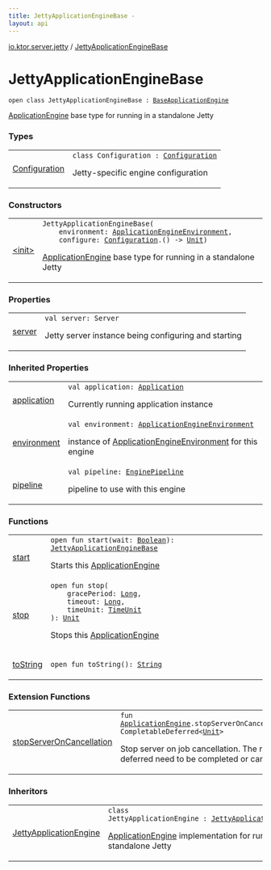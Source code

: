 ```yaml
---
title: JettyApplicationEngineBase - 
layout: api
---
```


<div class='api-docs-breadcrumbs'><a href="../index.html">io.ktor.server.jetty</a> / <a href="./index.html">JettyApplicationEngineBase</a></div>

# JettyApplicationEngineBase

<div class="signature"><code><span class="keyword">open</span> <span class="keyword">class </span><span class="identifier">JettyApplicationEngineBase</span>&nbsp;<span class="symbol">:</span>&nbsp;<a href="../../io.ktor.server.engine/-base-application-engine/index.html"><span class="identifier">BaseApplicationEngine</span></a></code></div>

<a href="../../io.ktor.server.engine/-application-engine/index.html">ApplicationEngine</a> base type for running in a standalone Jetty

### Types

<table class="api-docs-table">
<tbody>
<tr>
<td markdown="1">

<a href="-configuration/index.html">Configuration</a>


</td>
<td markdown="1">
<div class="signature"><code><span class="keyword">class </span><span class="identifier">Configuration</span>&nbsp;<span class="symbol">:</span>&nbsp;<a href="../../io.ktor.server.engine/-base-application-engine/-configuration/index.html"><span class="identifier">Configuration</span></a></code></div>

Jetty-specific engine configuration


</td>
</tr>
</tbody>
</table>

### Constructors

<table class="api-docs-table">
<tbody>
<tr>
<td markdown="1">

<a href="-init-.html">&lt;init&gt;</a>


</td>
<td markdown="1">
<div class="signature"><code><span class="identifier">JettyApplicationEngineBase</span><span class="symbol">(</span><br/>&nbsp;&nbsp;&nbsp;&nbsp;<span class="parameterName" id="io.ktor.server.jetty.JettyApplicationEngineBase$<init>(io.ktor.server.engine.ApplicationEngineEnvironment, kotlin.Function1((io.ktor.server.jetty.JettyApplicationEngineBase.Configuration, kotlin.Unit)))/environment">environment</span><span class="symbol">:</span>&nbsp;<a href="../../io.ktor.server.engine/-application-engine-environment/index.html"><span class="identifier">ApplicationEngineEnvironment</span></a><span class="symbol">, </span><br/>&nbsp;&nbsp;&nbsp;&nbsp;<span class="parameterName" id="io.ktor.server.jetty.JettyApplicationEngineBase$<init>(io.ktor.server.engine.ApplicationEngineEnvironment, kotlin.Function1((io.ktor.server.jetty.JettyApplicationEngineBase.Configuration, kotlin.Unit)))/configure">configure</span><span class="symbol">:</span>&nbsp;<a href="-configuration/index.html"><span class="identifier">Configuration</span></a><span class="symbol">.</span><span class="symbol">(</span><span class="symbol">)</span>&nbsp;<span class="symbol">-&gt;</span>&nbsp;<a href="https://kotlinlang.org/api/latest/jvm/stdlib/kotlin/-unit/index.html"><span class="identifier">Unit</span></a><span class="symbol">)</span></code></div>

<a href="../../io.ktor.server.engine/-application-engine/index.html">ApplicationEngine</a> base type for running in a standalone Jetty


</td>
</tr>
</tbody>
</table>

### Properties

<table class="api-docs-table">
<tbody>
<tr>
<td markdown="1">

<a href="server.html">server</a>


</td>
<td markdown="1">
<div class="signature"><code><span class="keyword">val </span><span class="identifier">server</span><span class="symbol">: </span><span class="identifier">Server</span></code></div>

Jetty server instance being configuring and starting


</td>
</tr>
</tbody>
</table>

### Inherited Properties

<table class="api-docs-table">
<tbody>
<tr>
<td markdown="1">

<a href="../../io.ktor.server.engine/-base-application-engine/application.html">application</a>


</td>
<td markdown="1">
<div class="signature"><code><span class="keyword">val </span><span class="identifier">application</span><span class="symbol">: </span><a href="../../io.ktor.application/-application/index.html"><span class="identifier">Application</span></a></code></div>

Currently running application instance


</td>
</tr>
<tr>
<td markdown="1">

<a href="../../io.ktor.server.engine/-base-application-engine/environment.html">environment</a>


</td>
<td markdown="1">
<div class="signature"><code><span class="keyword">val </span><span class="identifier">environment</span><span class="symbol">: </span><a href="../../io.ktor.server.engine/-application-engine-environment/index.html"><span class="identifier">ApplicationEngineEnvironment</span></a></code></div>

instance of <a href="../../io.ktor.server.engine/-application-engine-environment/index.html">ApplicationEngineEnvironment</a> for this engine


</td>
</tr>
<tr>
<td markdown="1">

<a href="../../io.ktor.server.engine/-base-application-engine/pipeline.html">pipeline</a>


</td>
<td markdown="1">
<div class="signature"><code><span class="keyword">val </span><span class="identifier">pipeline</span><span class="symbol">: </span><a href="../../io.ktor.server.engine/-engine-pipeline/index.html"><span class="identifier">EnginePipeline</span></a></code></div>

pipeline to use with this engine


</td>
</tr>
</tbody>
</table>

### Functions

<table class="api-docs-table">
<tbody>
<tr>
<td markdown="1">

<a href="start.html">start</a>


</td>
<td markdown="1">
<div class="signature"><code><span class="keyword">open</span> <span class="keyword">fun </span><span class="identifier">start</span><span class="symbol">(</span><span class="parameterName" id="io.ktor.server.jetty.JettyApplicationEngineBase$start(kotlin.Boolean)/wait">wait</span><span class="symbol">:</span>&nbsp;<a href="https://kotlinlang.org/api/latest/jvm/stdlib/kotlin/-boolean/index.html"><span class="identifier">Boolean</span></a><span class="symbol">)</span><span class="symbol">: </span><a href="./index.md"><span class="identifier">JettyApplicationEngineBase</span></a></code></div>

Starts this <a href="../../io.ktor.server.engine/-application-engine/index.html">ApplicationEngine</a>


</td>
</tr>
<tr>
<td markdown="1">

<a href="stop.html">stop</a>


</td>
<td markdown="1">
<div class="signature"><code><span class="keyword">open</span> <span class="keyword">fun </span><span class="identifier">stop</span><span class="symbol">(</span><br/>&nbsp;&nbsp;&nbsp;&nbsp;<span class="parameterName" id="io.ktor.server.jetty.JettyApplicationEngineBase$stop(kotlin.Long, kotlin.Long, java.util.concurrent.TimeUnit)/gracePeriod">gracePeriod</span><span class="symbol">:</span>&nbsp;<a href="https://kotlinlang.org/api/latest/jvm/stdlib/kotlin/-long/index.html"><span class="identifier">Long</span></a><span class="symbol">, </span><br/>&nbsp;&nbsp;&nbsp;&nbsp;<span class="parameterName" id="io.ktor.server.jetty.JettyApplicationEngineBase$stop(kotlin.Long, kotlin.Long, java.util.concurrent.TimeUnit)/timeout">timeout</span><span class="symbol">:</span>&nbsp;<a href="https://kotlinlang.org/api/latest/jvm/stdlib/kotlin/-long/index.html"><span class="identifier">Long</span></a><span class="symbol">, </span><br/>&nbsp;&nbsp;&nbsp;&nbsp;<span class="parameterName" id="io.ktor.server.jetty.JettyApplicationEngineBase$stop(kotlin.Long, kotlin.Long, java.util.concurrent.TimeUnit)/timeUnit">timeUnit</span><span class="symbol">:</span>&nbsp;<a href="http://docs.oracle.com/javase/6/docs/api/java/util/concurrent/TimeUnit.html"><span class="identifier">TimeUnit</span></a><br/><span class="symbol">)</span><span class="symbol">: </span><a href="https://kotlinlang.org/api/latest/jvm/stdlib/kotlin/-unit/index.html"><span class="identifier">Unit</span></a></code></div>

Stops this <a href="../../io.ktor.server.engine/-application-engine/index.html">ApplicationEngine</a>


</td>
</tr>
<tr>
<td markdown="1">

<a href="to-string.html">toString</a>


</td>
<td markdown="1">
<div class="signature"><code><span class="keyword">open</span> <span class="keyword">fun </span><span class="identifier">toString</span><span class="symbol">(</span><span class="symbol">)</span><span class="symbol">: </span><a href="https://kotlinlang.org/api/latest/jvm/stdlib/kotlin/-string/index.html"><span class="identifier">String</span></a></code></div>

</td>
</tr>
</tbody>
</table>

### Extension Functions

<table class="api-docs-table">
<tbody>
<tr>
<td markdown="1">

<a href="../../io.ktor.server.engine/stop-server-on-cancellation.html">stopServerOnCancellation</a>


</td>
<td markdown="1">
<div class="signature"><code><span class="keyword">fun </span><a href="../../io.ktor.server.engine/-application-engine/index.html"><span class="identifier">ApplicationEngine</span></a><span class="symbol">.</span><span class="identifier">stopServerOnCancellation</span><span class="symbol">(</span><span class="symbol">)</span><span class="symbol">: </span><span class="identifier">CompletableDeferred</span><span class="symbol">&lt;</span><a href="https://kotlinlang.org/api/latest/jvm/stdlib/kotlin/-unit/index.html"><span class="identifier">Unit</span></a><span class="symbol">&gt;</span></code></div>

Stop server on job cancellation. The returned deferred need to be completed or cancelled.


</td>
</tr>
</tbody>
</table>

### Inheritors

<table class="api-docs-table">
<tbody>
<tr>
<td markdown="1">

<a href="../-jetty-application-engine/index.html">JettyApplicationEngine</a>


</td>
<td markdown="1">
<div class="signature"><code><span class="keyword">class </span><span class="identifier">JettyApplicationEngine</span>&nbsp;<span class="symbol">:</span>&nbsp;<a href="./index.md"><span class="identifier">JettyApplicationEngineBase</span></a></code></div>

<a href="../../io.ktor.server.engine/-application-engine/index.html">ApplicationEngine</a> implementation for running in a standalone Jetty


</td>
</tr>
</tbody>
</table>
